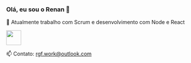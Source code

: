 ### Olá, eu sou o Renan 👋

<!--
**renanfranca93/renanfranca93** is a ✨ _special_ ✨ repository because its `README.md` (this file) appears on your GitHub profile.

Here are some ideas to get you started:

- 🔭 I’m currently working on ...
- 🌱 I’m currently learning ...
- 👯 I’m looking to collaborate on ...
- 🤔 I’m looking for help with ...
- 💬 Ask me about ...
- 📫 How to reach me: ...
- 😄 Pronouns: ...
- ⚡ Fun fact: ...
-->
🔭 Atualmente trabalho com Scrum e desenvolvimento com Node e React


<img src="https://cdn.jsdelivr.net/gh/devicons/devicon/icons/nodejs/nodejs-original.svg" width="40px" height="40px"/>
          

📫 Contato: rgf.work@outlook.com
